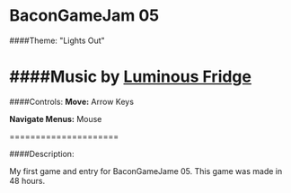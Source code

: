 BaconGameJam 05
=====================
####Theme: "Lights Out"

####Music by [Luminous Fridge](http://luminousfridge.bandcamp.com/)
======================

####Controls:
**Move:** Arrow Keys

**Navigate Menus:** Mouse

=====================

####Description:

My first game and entry for BaconGameJame 05. This game was made in 48 hours.
